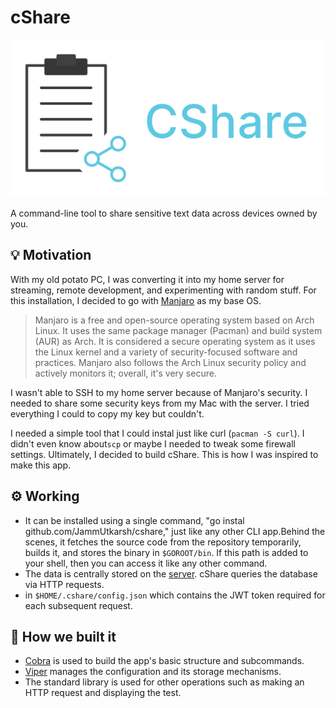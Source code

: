 # cShare

![cshare Logo](./cshare.png?raw=true)

A command-line tool to share sensitive text data across devices owned by you.

## 💡 Motivation

With my old potato PC, I was converting it into my home server for streaming, remote development, and experimenting with random stuff. For this installation, I decided to go with [Manjaro](https://manjaro.org/) as my base OS.

>Manjaro is a free and open-source operating system based on Arch Linux. It uses the same package manager (Pacman) and build system (AUR) as Arch. It is considered a secure operating system as it uses the Linux kernel and a variety of security-focused software and practices. Manjaro also follows the Arch Linux security policy and actively monitors it; overall, it's very secure.

I wasn't able to SSH to my home server because of Manjaro's security. I needed to share some security keys from my Mac with the server. I tried everything I could to copy my key but couldn't.

I needed a simple tool that I could instal just like curl (`pacman -S curl`). I didn't even know about`scp` or maybe I needed to tweak some firewall settings. Ultimately, I decided to build cShare. This is how I was inspired to make this app.

## ⚙ Working

- It can be installed using a single command, "go instal github.com/JammUtkarsh/cshare," just like any other CLI app.Behind the scenes, it fetches the source code from the repository temporarily, builds it, and stores the binary in `$GOROOT/bin`. If this path is added to your shell, then you can access it like any other command.
- The data is centrally stored on the [server](https://github.com/JammUtkarsh/cshare-server). cShare queries the database via HTTP requests.
- in `$HOME/.cshare/config.json` which contains the JWT token required for each subsequent request.

## 🔧 How we built it

- [Cobra](https://github.com/spf13/cobra) is used to build the app's basic structure and subcommands.
- [Viper](https://github.com/spf13/viper) manages the configuration and its storage mechanisms.
- The standard library is used for other operations such as making an HTTP request and displaying the test.
